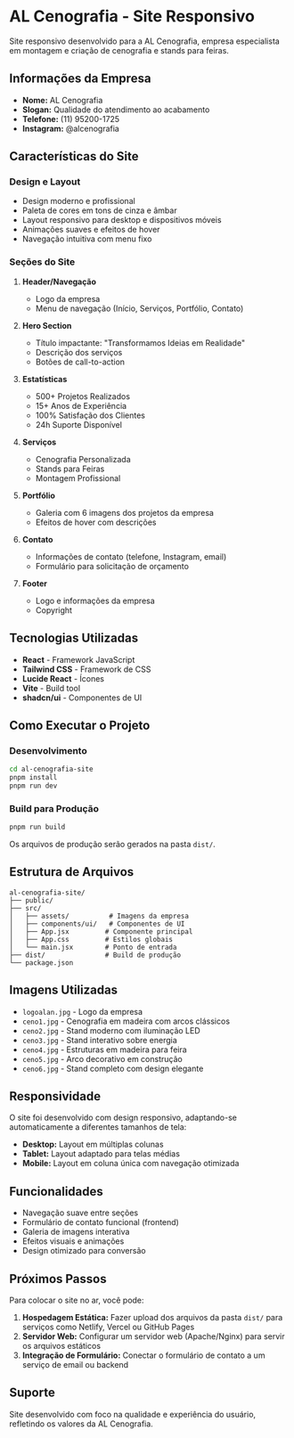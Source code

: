 # AL Cenografia - Site Responsivo

Site responsivo desenvolvido para a AL Cenografia, empresa especialista em montagem e criação de cenografia e stands para feiras.

## Informações da Empresa

- **Nome:** AL Cenografia
- **Slogan:** Qualidade do atendimento ao acabamento
- **Telefone:** (11) 95200-1725
- **Instagram:** @alcenografia

## Características do Site

### Design e Layout
- Design moderno e profissional
- Paleta de cores em tons de cinza e âmbar
- Layout responsivo para desktop e dispositivos móveis
- Animações suaves e efeitos de hover
- Navegação intuitiva com menu fixo

### Seções do Site

1. **Header/Navegação**
   - Logo da empresa
   - Menu de navegação (Início, Serviços, Portfólio, Contato)

2. **Hero Section**
   - Título impactante: "Transformamos Ideias em Realidade"
   - Descrição dos serviços
   - Botões de call-to-action

3. **Estatísticas**
   - 500+ Projetos Realizados
   - 15+ Anos de Experiência
   - 100% Satisfação dos Clientes
   - 24h Suporte Disponível

4. **Serviços**
   - Cenografia Personalizada
   - Stands para Feiras
   - Montagem Profissional

5. **Portfólio**
   - Galeria com 6 imagens dos projetos da empresa
   - Efeitos de hover com descrições

6. **Contato**
   - Informações de contato (telefone, Instagram, email)
   - Formulário para solicitação de orçamento

7. **Footer**
   - Logo e informações da empresa
   - Copyright

## Tecnologias Utilizadas

- **React** - Framework JavaScript
- **Tailwind CSS** - Framework de CSS
- **Lucide React** - Ícones
- **Vite** - Build tool
- **shadcn/ui** - Componentes de UI

## Como Executar o Projeto

### Desenvolvimento
```bash
cd al-cenografia-site
pnpm install
pnpm run dev
```

### Build para Produção
```bash
pnpm run build
```

Os arquivos de produção serão gerados na pasta `dist/`.

## Estrutura de Arquivos

```
al-cenografia-site/
├── public/
├── src/
│   ├── assets/          # Imagens da empresa
│   ├── components/ui/   # Componentes de UI
│   ├── App.jsx         # Componente principal
│   ├── App.css         # Estilos globais
│   └── main.jsx        # Ponto de entrada
├── dist/               # Build de produção
└── package.json
```

## Imagens Utilizadas

- `logoalan.jpg` - Logo da empresa
- `ceno1.jpg` - Cenografia em madeira com arcos clássicos
- `ceno2.jpg` - Stand moderno com iluminação LED
- `ceno3.jpg` - Stand interativo sobre energia
- `ceno4.jpg` - Estruturas em madeira para feira
- `ceno5.jpg` - Arco decorativo em construção
- `ceno6.jpg` - Stand completo com design elegante

## Responsividade

O site foi desenvolvido com design responsivo, adaptando-se automaticamente a diferentes tamanhos de tela:

- **Desktop:** Layout em múltiplas colunas
- **Tablet:** Layout adaptado para telas médias
- **Mobile:** Layout em coluna única com navegação otimizada

## Funcionalidades

- Navegação suave entre seções
- Formulário de contato funcional (frontend)
- Galeria de imagens interativa
- Efeitos visuais e animações
- Design otimizado para conversão

## Próximos Passos

Para colocar o site no ar, você pode:

1. **Hospedagem Estática:** Fazer upload dos arquivos da pasta `dist/` para serviços como Netlify, Vercel ou GitHub Pages
2. **Servidor Web:** Configurar um servidor web (Apache/Nginx) para servir os arquivos estáticos
3. **Integração de Formulário:** Conectar o formulário de contato a um serviço de email ou backend

## Suporte

Site desenvolvido com foco na qualidade e experiência do usuário, refletindo os valores da AL Cenografia.

